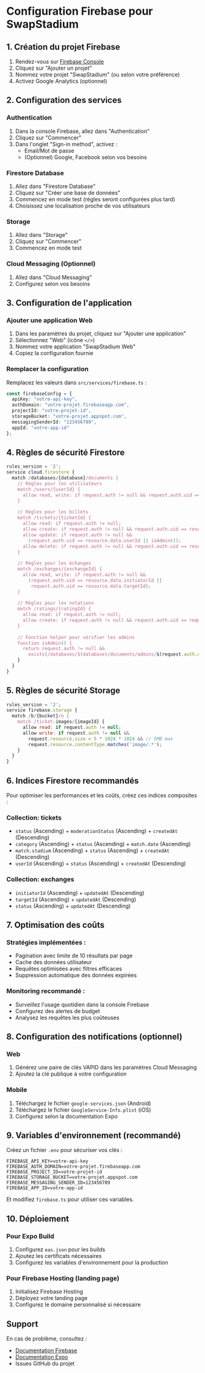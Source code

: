 # Configuration Firebase pour SwapStadium

## 1. Création du projet Firebase

1. Rendez-vous sur [Firebase Console](https://console.firebase.google.com/)
2. Cliquez sur "Ajouter un projet"
3. Nommez votre projet "SwapStadium" (ou selon votre préférence)
4. Activez Google Analytics (optionnel)

## 2. Configuration des services

### Authentication
1. Dans la console Firebase, allez dans "Authentication"
2. Cliquez sur "Commencer"
3. Dans l'onglet "Sign-in method", activez :
   - Email/Mot de passe
   - (Optionnel) Google, Facebook selon vos besoins

### Firestore Database
1. Allez dans "Firestore Database"
2. Cliquez sur "Créer une base de données"
3. Commencez en mode test (règles seront configurées plus tard)
4. Choisissez une localisation proche de vos utilisateurs

### Storage
1. Allez dans "Storage"
2. Cliquez sur "Commencer"
3. Commencez en mode test

### Cloud Messaging (Optionnel)
1. Allez dans "Cloud Messaging"
2. Configurez selon vos besoins

## 3. Configuration de l'application

### Ajouter une application Web
1. Dans les paramètres du projet, cliquez sur "Ajouter une application"
2. Sélectionnez "Web" (icône `</>`)
3. Nommez votre application "SwapStadium Web"
4. Copiez la configuration fournie

### Remplacer la configuration
Remplacez les valeurs dans `src/services/firebase.ts` :

```typescript
const firebaseConfig = {
  apiKey: "votre-api-key",
  authDomain: "votre-projet.firebaseapp.com",
  projectId: "votre-projet-id",
  storageBucket: "votre-projet.appspot.com",
  messagingSenderId: "123456789",
  appId: "votre-app-id"
};
```

## 4. Règles de sécurité Firestore

```javascript
rules_version = '2';
service cloud.firestore {
  match /databases/{database}/documents {
    // Règles pour les utilisateurs
    match /users/{userId} {
      allow read, write: if request.auth != null && request.auth.uid == userId;
    }
    
    // Règles pour les billets
    match /tickets/{ticketId} {
      allow read: if request.auth != null;
      allow create: if request.auth != null && request.auth.uid == resource.data.userId;
      allow update: if request.auth != null && 
        (request.auth.uid == resource.data.userId || isAdmin());
      allow delete: if request.auth != null && request.auth.uid == resource.data.userId;
    }
    
    // Règles pour les échanges
    match /exchanges/{exchangeId} {
      allow read, write: if request.auth != null && 
        (request.auth.uid == resource.data.initiatorId || 
         request.auth.uid == resource.data.targetId);
    }
    
    // Règles pour les notations
    match /ratings/{ratingId} {
      allow read: if request.auth != null;
      allow create: if request.auth != null && request.auth.uid == request.resource.data.raterId;
    }
    
    // Fonction helper pour vérifier les admins
    function isAdmin() {
      return request.auth != null && 
        exists(/databases/$(database)/documents/admins/$(request.auth.uid));
    }
  }
}
```

## 5. Règles de sécurité Storage

```javascript
rules_version = '2';
service firebase.storage {
  match /b/{bucket}/o {
    match /ticket-images/{imageId} {
      allow read: if request.auth != null;
      allow write: if request.auth != null && 
        request.resource.size < 5 * 1024 * 1024 && // 5MB max
        request.resource.contentType.matches('image/.*');
    }
  }
}
```

## 6. Indices Firestore recommandés

Pour optimiser les performances et les coûts, créez ces indices composites :

### Collection: tickets
- `status` (Ascending) + `moderationStatus` (Ascending) + `createdAt` (Descending)
- `category` (Ascending) + `status` (Ascending) + `match.date` (Ascending)
- `match.stadium` (Ascending) + `status` (Ascending) + `createdAt` (Descending)
- `userId` (Ascending) + `status` (Ascending) + `createdAt` (Descending)

### Collection: exchanges
- `initiatorId` (Ascending) + `updatedAt` (Descending)
- `targetId` (Ascending) + `updatedAt` (Descending)
- `status` (Ascending) + `updatedAt` (Descending)

## 7. Optimisation des coûts

### Stratégies implémentées :
- Pagination avec limite de 10 résultats par page
- Cache des données utilisateur
- Requêtes optimisées avec filtres efficaces
- Suppression automatique des données expirées

### Monitoring recommandé :
- Surveillez l'usage quotidien dans la console Firebase
- Configurez des alertes de budget
- Analysez les requêtes les plus coûteuses

## 8. Configuration des notifications (optionnel)

### Web
1. Générez une paire de clés VAPID dans les paramètres Cloud Messaging
2. Ajoutez la clé publique à votre configuration

### Mobile
1. Téléchargez le fichier `google-services.json` (Android)
2. Téléchargez le fichier `GoogleService-Info.plist` (iOS)
3. Configurez selon la documentation Expo

## 9. Variables d'environnement (recommandé)

Créez un fichier `.env` pour sécuriser vos clés :

```
FIREBASE_API_KEY=votre-api-key
FIREBASE_AUTH_DOMAIN=votre-projet.firebaseapp.com
FIREBASE_PROJECT_ID=votre-projet-id
FIREBASE_STORAGE_BUCKET=votre-projet.appspot.com
FIREBASE_MESSAGING_SENDER_ID=123456789
FIREBASE_APP_ID=votre-app-id
```

Et modifiez `firebase.ts` pour utiliser ces variables.

## 10. Déploiement

### Pour Expo Build
1. Configurez `eas.json` pour les builds
2. Ajoutez les certificats nécessaires
3. Configurez les variables d'environnement pour la production

### Pour Firebase Hosting (landing page)
1. Initialisez Firebase Hosting
2. Déployez votre landing page
3. Configurez le domaine personnalisé si nécessaire

## Support

En cas de problème, consultez :
- [Documentation Firebase](https://firebase.google.com/docs)
- [Documentation Expo](https://docs.expo.dev/)
- Issues GitHub du projet
